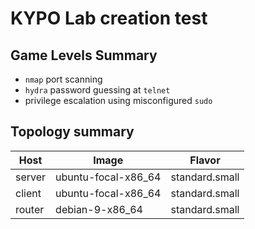 # KYPO Lab creation test

## Game Levels Summary
- `nmap` port scanning
- `hydra` password guessing at `telnet` 
- privilege escalation using misconfigured `sudo`

## Topology summary
|Host|Image|Flavor|
|-|-|-|
|server|ubuntu-focal-x86_64|standard.small|
|client|ubuntu-focal-x86_64|standard.small|
|router|debian-9-x86_64|standard.small|
